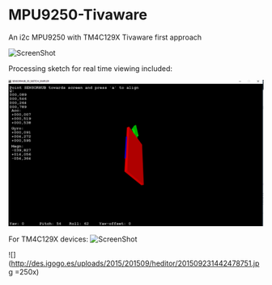 # MPU9250-Tivaware
An i2c MPU9250 with TM4C129X Tivaware first approach

![ScreenShot](http://des.igogo.es/uploads/2015/201509/heditor/201509231442478751.jpg)

Processing sketch for real time viewing included:

![ScreenShot](https://github.com/PAk-CatchFire/MPU9250-Tivaware/blob/master/MPU9250.PNG)

For TM4C129X devices:
![ScreenShot](http://img.scoop.it/RPZqyxx5fo5M8a1jFesdi4XXXL4j3HpexhjNOf_P3YmryPKwJ94QGRtDb3Sbc6KY)


![](http://des.igogo.es/uploads/2015/201509/heditor/201509231442478751.jpg =250x)
